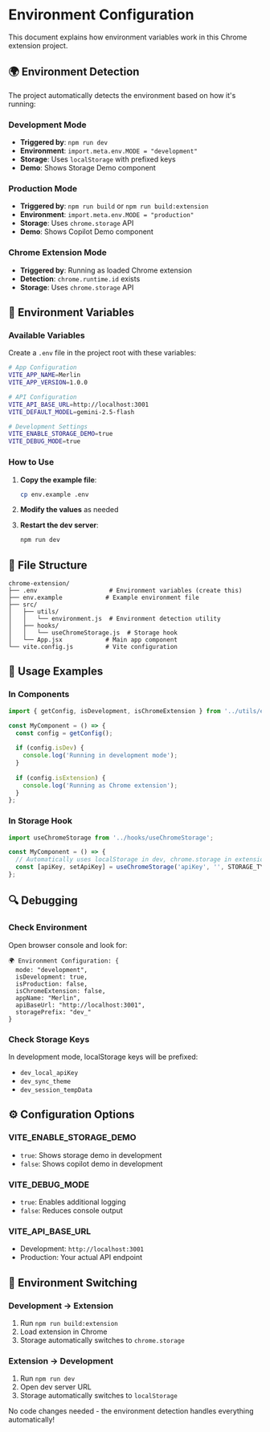 # Environment Configuration

This document explains how environment variables work in this Chrome extension project.

## 🌍 Environment Detection

The project automatically detects the environment based on how it's running:

### **Development Mode**
- **Triggered by**: `npm run dev`
- **Environment**: `import.meta.env.MODE = "development"`
- **Storage**: Uses `localStorage` with prefixed keys
- **Demo**: Shows Storage Demo component

### **Production Mode**
- **Triggered by**: `npm run build` or `npm run build:extension`
- **Environment**: `import.meta.env.MODE = "production"`
- **Storage**: Uses `chrome.storage` API
- **Demo**: Shows Copilot Demo component

### **Chrome Extension Mode**
- **Triggered by**: Running as loaded Chrome extension
- **Detection**: `chrome.runtime.id` exists
- **Storage**: Uses `chrome.storage` API

## 🔧 Environment Variables

### **Available Variables**

Create a `.env` file in the project root with these variables:

```bash
# App Configuration
VITE_APP_NAME=Merlin
VITE_APP_VERSION=1.0.0

# API Configuration
VITE_API_BASE_URL=http://localhost:3001
VITE_DEFAULT_MODEL=gemini-2.5-flash

# Development Settings
VITE_ENABLE_STORAGE_DEMO=true
VITE_DEBUG_MODE=true
```

### **How to Use**

1. **Copy the example file**:
   ```bash
   cp env.example .env
   ```

2. **Modify the values** as needed

3. **Restart the dev server**:
   ```bash
   npm run dev
   ```

## 📁 File Structure

```
chrome-extension/
├── .env                    # Environment variables (create this)
├── env.example            # Example environment file
├── src/
│   ├── utils/
│   │   └── environment.js  # Environment detection utility
│   ├── hooks/
│   │   └── useChromeStorage.js  # Storage hook
│   └── App.jsx            # Main app component
└── vite.config.js         # Vite configuration
```

## 🚀 Usage Examples

### **In Components**
```javascript
import { getConfig, isDevelopment, isChromeExtension } from '../utils/environment';

const MyComponent = () => {
  const config = getConfig();
  
  if (config.isDev) {
    console.log('Running in development mode');
  }
  
  if (config.isExtension) {
    console.log('Running as Chrome extension');
  }
};
```

### **In Storage Hook**
```javascript
import useChromeStorage from '../hooks/useChromeStorage';

const MyComponent = () => {
  // Automatically uses localStorage in dev, chrome.storage in extension
  const [apiKey, setApiKey] = useChromeStorage('apiKey', '', STORAGE_TYPES.SYNC);
};
```

## 🔍 Debugging

### **Check Environment**
Open browser console and look for:
```
🌍 Environment Configuration: {
  mode: "development",
  isDevelopment: true,
  isProduction: false,
  isChromeExtension: false,
  appName: "Merlin",
  apiBaseUrl: "http://localhost:3001",
  storagePrefix: "dev_"
}
```

### **Check Storage Keys**
In development mode, localStorage keys will be prefixed:
- `dev_local_apiKey`
- `dev_sync_theme`
- `dev_session_tempData`

## ⚙️ Configuration Options

### **VITE_ENABLE_STORAGE_DEMO**
- `true`: Shows storage demo in development
- `false`: Shows copilot demo in development

### **VITE_DEBUG_MODE**
- `true`: Enables additional logging
- `false`: Reduces console output

### **VITE_API_BASE_URL**
- Development: `http://localhost:3001`
- Production: Your actual API endpoint

## 🔄 Environment Switching

### **Development → Extension**
1. Run `npm run build:extension`
2. Load extension in Chrome
3. Storage automatically switches to `chrome.storage`

### **Extension → Development**
1. Run `npm run dev`
2. Open dev server URL
3. Storage automatically switches to `localStorage`

No code changes needed - the environment detection handles everything automatically! 